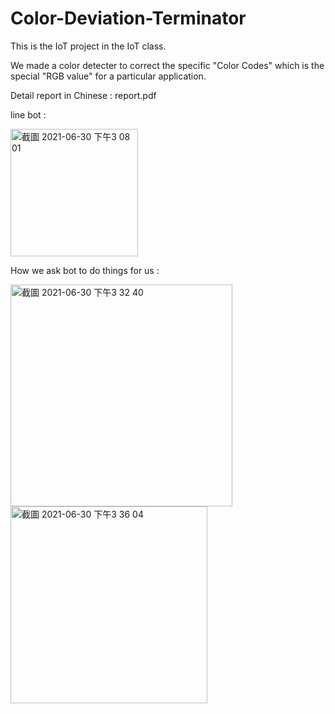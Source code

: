 
# Color-Deviation-Terminator
This is the IoT project in the IoT class.

We made a color detecter to correct the specific "Color Codes" which is the special "RGB value" for a particular application.

Detail report in Chinese : report.pdf

line bot :


<img width="204" alt="截圖 2021-06-30 下午3 08 01" src="https://user-images.githubusercontent.com/50870684/123917097-fef8f000-d9b4-11eb-85ed-454adc960e8f.png">

How we ask bot to do things for us :


<img width="355" alt="截圖 2021-06-30 下午3 32 40" src="https://user-images.githubusercontent.com/50870684/123920827-f0acd300-d9b8-11eb-8e7a-2177586d6a23.png">


<img width="315" alt="截圖 2021-06-30 下午3 36 04" src="https://user-images.githubusercontent.com/50870684/123920847-f73b4a80-d9b8-11eb-9040-b65103325ef6.png">
